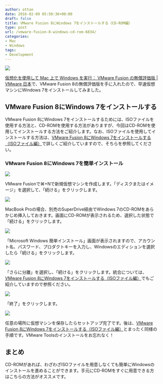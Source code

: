 ```yaml
---
author: ottan
date: 2016-02-09 05:50:36+00:00
draft: false
title: VMware Fusion 8にWindows 7をインストールする（CD-ROM編）
type: post
url: /vmware-fusion-8-windows-cd-rom-6834/
categories:
- Mac
- Windows
tags:
- Development
---
```


![](/images/2016/02/160208-56b83e38d131f-1.jpg)






[仮想化を使用して Mac 上で Windows を実行： VMware Fusion の無償評価版 | VMware 日本](https://www.vmware.com/jp/products/fusion.html)で、VMware Fusion 8の無償評価版を手に入れたので、早速仮想マシンにWindows 7をインストールしてみました。





## VMware Fusion 8にWindows 7をインストールする





VMware Fusion 8にWindows 7をインストールするためには、ISOファイルを使用する方法と、CD-ROMを使用する方法がありますが、今回はCD-ROMを使用してインストールする方法をご紹介します。なお、ISOファイルを使用してインストールする方法は、[VMware Fusion 8にWindows 7をインストールする（ISOファイル編）](/vmware-fusion-8-windows-iso-6835/)で詳しくご紹介していますので、そちらを参照してください。





### VMware Fusion 8にWindows 7を簡単インストール





![](/images/2016/02/160209-56b97e2529a00.png)






VMware Fusionで⌘+Nで新規仮想マシンを作成します。「ディスクまたはイメージ」を選択して、「続ける」をクリックします。





![](/images/2016/02/160209-56b97e2674948.png)






MacBook Proの場合、別売のSuperDrive経由でWindows 7のCD-ROMをあらかじめ挿入しておきます。画面にCD-ROMが表示されるため、選択した状態で「続ける」をクリックします。





![](/images/2016/02/160209-56b97e27a8578-1.png)






「Microsoft Windows 簡単インストール」画面が表示されますので、アカウント名、パスワード、プロダクトキーを入力し、Windowsのエディションを選択したら「続ける」をクリックします。





![](/images/2016/02/160209-56b97e28dd147.png)






「さらに分離」を選択し、「続ける」をクリックします。統合については、[VMware Fusion 8にWindows 7をインストールする（ISOファイル編）](/vmware-fusion-8-windows-iso-6835/)でもご紹介していますので参照ください。





![](/images/2016/02/160209-56b97e2a2c922.png)






「終了」をクリックします。





![](/images/2016/02/160209-56b97e2bb50c9.png)






任意の場所に仮想マシンを保存したらセットアップ完了です。後は、[VMware Fusion 8にWindows 7をインストールする（ISOファイル編）](/vmware-fusion-8-windows-iso-6835/)とまったく同様の手順です。VMware Toolsのインストールをお忘れなく！





## まとめ





CD-ROMがあれば、わざわざISOファイルを用意しなくても簡単にWindowsのインストールを進めることができます。手元にCD-ROMをすぐに用意できる方はこちらの方法がオススメです。
